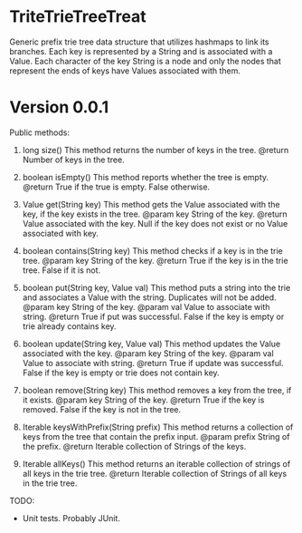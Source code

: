 TriteTrieTreeTreat
=================

Generic prefix trie tree data structure that utilizes hashmaps to link its branches. Each key is represented by a String and is associated with a Value. Each character of the key String is a node and only the nodes that represent the ends of keys have Values associated with them.

Version 0.0.1
===========
Public methods:

1. long size()
This method returns the number of keys in the tree.
    @return
        Number of keys in the tree.

2. boolean isEmpty()
This method reports whether the tree is empty.
    @return
        True if the true is empty. False otherwise.

3. Value get(String key)
This method gets the Value associated with the key, if the key exists in the tree.
    @param key
        String of the key.
    @return
        Value associated with the key. Null if the key does not exist or no Value associated with key.

4. boolean contains(String key)
This method checks if a key is in the trie tree.
    @param key
        String of the key.
    @return
        True if the key is in the trie tree. False if it is not.

5. boolean put(String key, Value val)
This method puts a string into the trie and associates a Value with the string. Duplicates will not be added.
    @param key
        String of the key.
    @param val
        Value to associate with string.
    @return
        True if put was successful. False if the key is empty or trie already contains key.

6. boolean update(String key, Value val)
This method updates the Value associated with the key.
    @param key
        String of the key.
    @param val
        Value to associate with string.
    @return
        True if update was successful. False if the key is empty or trie does not contain key.

7. boolean remove(String key)
This method removes a key from the tree, if it exists.
    @param key
        String of the key.
    @return
        True if the key is removed. False if the key is not in the tree.

8. Iterable<String> keysWithPrefix(String prefix)
This method returns a collection of keys from the tree that contain the prefix input.
    @param prefix
        String of the prefix.
    @return
        Iterable collection of Strings of the keys.

9. Iterable<String> allKeys()
This method returns an iterable collection of strings of all keys in the trie tree.
    @return
        Iterable collection of Strings of all keys in the trie tree.

TODO:
- Unit tests. Probably JUnit.
